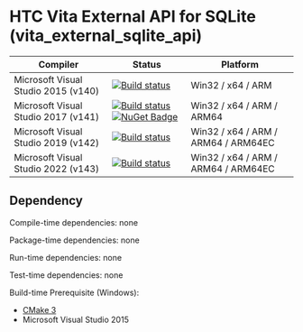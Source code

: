# HTC Vita External API for SQLite (vita_external_sqlite_api)

| Compiler | Status | Platform |
|----------|--------|----------|
| Microsoft Visual Studio 2015 (v140) | [![Build status](https://ci.appveyor.com/api/projects/status/h1cd1164wpkorl4o/branch/main?svg=true)](https://ci.appveyor.com/project/kenelin/vita-external-sqlite-api/branch/main) | Win32 / x64 / ARM |
| Microsoft Visual Studio 2017 (v141) | [![Build status](https://ci.appveyor.com/api/projects/status/x83631ix1ewqi4ab/branch/main?svg=true)](https://ci.appveyor.com/project/kenelin/vita-external-sqlite-api-wmr43/branch/main) [![NuGet Badge](https://buildstats.info/nuget/vita_external_sqlite_api.v141)](https://www.nuget.org/packages/vita_external_sqlite_api.v141/) | Win32 / x64 / ARM / ARM64 |
| Microsoft Visual Studio 2019 (v142) | [![Build status](https://ci.appveyor.com/api/projects/status/jbv81ik7x4j9jh3k/branch/main?svg=true)](https://ci.appveyor.com/project/kenelin/vita-external-sqlite-api-1yrja/branch/main) | Win32 / x64 / ARM / ARM64 / ARM64EC |
| Microsoft Visual Studio 2022 (v143) | [![Build status](https://ci.appveyor.com/api/projects/status/fil6ub2r30ke0rcp/branch/main?svg=true)](https://ci.appveyor.com/project/kenelin/vita-external-sqlite-api-4bwd0/branch/main) | Win32 / x64 / ARM / ARM64 / ARM64EC |

## Dependency

Compile-time dependencies: none

Package-time dependencies: none

Run-time dependencies: none

Test-time dependencies: none

Build-time Prerequisite (Windows):

* [CMake 3](https://cmake.org/)
* Microsoft Visual Studio 2015
